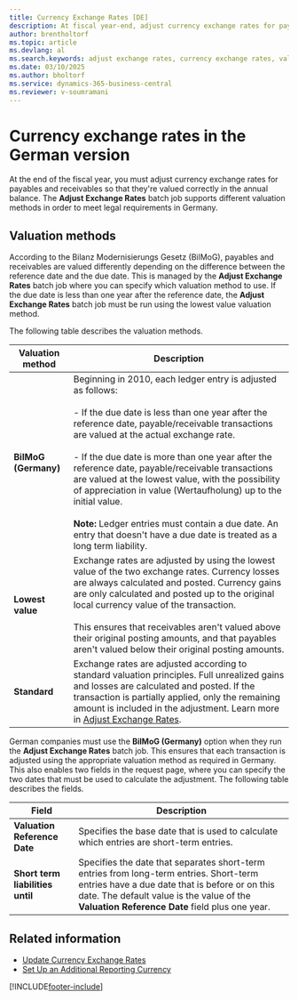 ```yaml
---
title: Currency Exchange Rates [DE]
description: At fiscal year-end, adjust currency exchange rates for payables and receivables to ensure accurate annual balance valuation.
author: brentholtorf
ms.topic: article
ms.devlang: al
ms.search.keywords: adjust exchange rates, currency exchange rates, valuation methods, German version, Germany
ms.date: 03/10/2025
ms.author: bholtorf
ms.service: dynamics-365-business-central
ms.reviewer: v-soumramani
---
```


# Currency exchange rates in the German version

At the end of the fiscal year, you must adjust currency exchange rates for payables and receivables so that they're valued correctly in the annual balance. The **Adjust Exchange Rates** batch job supports different valuation methods in order to meet legal requirements in Germany.  

## Valuation methods

According to the Bilanz Modernisierungs Gesetz (BilMoG), payables and receivables are valued differently depending on the difference between the reference date and the due date. This is managed by the **Adjust Exchange Rates** batch job where you can specify which valuation method to use. If the due date is less than one year after the reference date, the **Adjust Exchange Rates** batch job must be run using the lowest value valuation method.  

The following table describes the valuation methods.  

|Valuation method|Description|  
|----------------------|---------------------------------------|  
|**BilMoG (Germany)**|Beginning in 2010, each ledger entry is adjusted as follows:<br><br/>- If the due date is less than one year after the reference date, payable/receivable transactions are valued at the actual exchange rate.<br><br/>- If the due date is more than one year after the reference date, payable/receivable transactions are valued at the lowest value, with the possibility of appreciation in value (Wertaufholung) up to the initial value. <br><br/>**Note:** Ledger entries must contain a due date. An entry that doesn't have a due date is treated as a long term liability.|  
|**Lowest value**|Exchange rates are adjusted by using the lowest value of the two exchange rates. Currency losses are always calculated and posted. Currency gains are only calculated and posted up to the original local currency value of the transaction.<br><br/> This ensures that receivables aren't valued above their original posting amounts, and that payables aren't valued below their original posting amounts.|  
|**Standard**|Exchange rates are adjusted according to standard valuation principles. Full unrealized gains and losses are calculated and posted. If the transaction is partially applied, only the remaining amount is included in the adjustment. Learn more in [Adjust Exchange Rates](#valuation-methods).|  

German companies must use the **BilMoG (Germany)** option when they run the **Adjust Exchange Rates** batch job. This ensures that each transaction is adjusted using the appropriate valuation method as required in Germany. This also enables two fields in the request page, where you can specify the two dates that must be used to calculate the adjustment. The following table describes the fields.  

|Field|Description|  
|---------------------------------|---------------------------------------|  
|**Valuation Reference Date**|Specifies the base date that is used to calculate which entries are short-term entries.|  
|**Short term liabilities until**|Specifies the date that separates short-term entries from long-term entries. Short-term entries have a due date that is before or on this date. The default value is the value of the **Valuation Reference Date** field plus one year.|  

## Related information

- [Update Currency Exchange Rates](../../finance-how-update-currencies.md)  
- [Set Up an Additional Reporting Currency](../../finance-how-setup-additional-currencies.md)

[!INCLUDE[footer-include](../../includes/footer-banner.md)]
